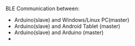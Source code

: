 BLE Communication between:
- Arduino(slave) and Windows/Linux PC(master)
- Arduino(slave) and Android Tablet (master)
- Arduino(slave) and Arduino (master)
- 
